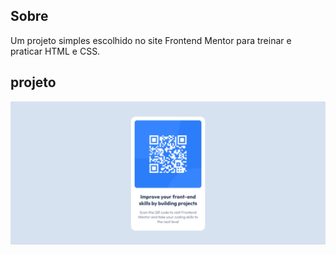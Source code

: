 ## Sobre
Um projeto simples escolhido no site Frontend Mentor para treinar e praticar HTML e CSS.

## projeto
<img src="./src/front-end-mentor.gif" alt="Gif do projeto">